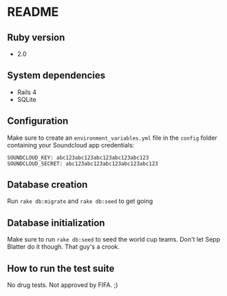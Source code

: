# README

## Ruby version

* 2.0

## System dependencies

* Rails 4
* SQLite

## Configuration

Make sure to create an `environment_variables.yml` file in the `config` folder containing your Soundcloud app credentials:

    SOUNDCLOUD_KEY: abc123abc123abc123abc123abc123
    SOUNDCLOUD_SECRET: abc123abc123abc123abc123abc123

## Database creation

Run `rake db:migrate` and `rake db:seed` to get going

## Database initialization

Make sure to run `rake db:seed` to seed the world cup teams. Don't let Sepp Blatter do it though. That guy's a crook.

## How to run the test suite

No drug tests. Not approved by FIFA. ;)